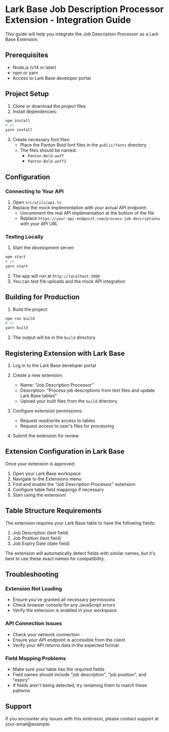 # Lark Base Job Description Processor Extension - Integration Guide

This guide will help you integrate the Job Description Processor as a Lark Base Extension.

## Prerequisites

- Node.js (v14 or later)
- npm or yarn
- Access to Lark Base developer portal

## Project Setup

1. Clone or download the project files
2. Install dependencies:

```bash
npm install
# or
yarn install
```

3. Create necessary font files:
   - Place the Panton Bold font files in the `public/fonts` directory
   - The files should be named:
     - `Panton-Bold.woff`
     - `Panton-Bold.woff2`

## Configuration

### Connecting to Your API

1. Open `src/utils/api.ts`
2. Replace the mock implementation with your actual API endpoint:
   - Uncomment the real API implementation at the bottom of the file
   - Replace `https://your-api-endpoint.com/process-job-descriptions` with your API URL

### Testing Locally

1. Start the development server:

```bash
npm start
# or
yarn start
```

2. The app will run at `http://localhost:3000`
3. You can test file uploads and the mock API integration

## Building for Production

1. Build the project:

```bash
npm run build
# or
yarn build
```

2. The output will be in the `build` directory

## Registering Extension with Lark Base

1. Log in to the Lark Base developer portal
2. Create a new extension:
   - Name: "Job Description Processor"
   - Description: "Process job descriptions from text files and update Lark Base tables"
   - Upload your built files from the `build` directory

3. Configure extension permissions:
   - Request read/write access to tables
   - Request access to user's files for processing

4. Submit the extension for review

## Extension Configuration in Lark Base

Once your extension is approved:

1. Open your Lark Base workspace
2. Navigate to the Extensions menu
3. Find and enable the "Job Description Processor" extension
4. Configure table field mappings if necessary
5. Start using the extension!

## Table Structure Requirements

The extension requires your Lark Base table to have the following fields:

1. Job Description (text field)
2. Job Position (text field)
3. Job Expiry Date (date field)

The extension will automatically detect fields with similar names, but it's best to use these exact names for compatibility.

## Troubleshooting

### Extension Not Loading

- Ensure you've granted all necessary permissions
- Check browser console for any JavaScript errors
- Verify the extension is enabled in your workspace

### API Connection Issues

- Check your network connection
- Ensure your API endpoint is accessible from the client
- Verify your API returns data in the expected format

### Field Mapping Problems

- Make sure your table has the required fields
- Field names should include "job description", "job position", and "expiry"
- If fields aren't being detected, try renaming them to match these patterns

## Support

If you encounter any issues with this extension, please contact support at your-email@example.